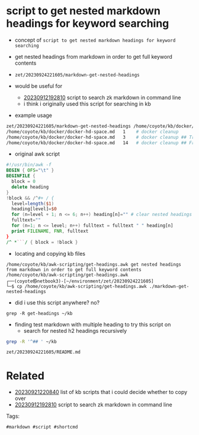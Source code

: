 # script to get nested markdown headings for keyword searching

- concept of `script to get nested markdown headings for keyword searching`
- get nested headings from markdown in order to get full keyword contents
- `zet/20230924221605/markdown-get-nested-headings`
- would be useful for
  - [20230912192810](/zet/20230912192810/README.md) script to search zk markdown in command line
  - i think i originally used this script for searching in kb

- example usage
```bash
zet/20230924221605/markdown-get-nested-headings /home/coyote/kb/docker/docker-hd-space.md
/home/coyote/kb/docker/docker-hd-space.md	1	 # docker cleanup
/home/coyote/kb/docker/docker-hd-space.md	3	 # docker cleanup ## Try to keep logs under control
/home/coyote/kb/docker/docker-hd-space.md	14	 # docker cleanup ## Free up space immediately
```

- original awk script
```awk
#!/usr/bin/awk -f
BEGIN { OFS="\t" }
BEGINFILE {
  block = 0
  delete heading
}
!block && /^#+ / {
  level=length($1)
  heading[level]=$0
  for (n=level + 1; n <= 6; n++) heading[n]="" # clear nested headings
  fulltext=""
  for (n=1; n <= level; n++) fulltext = fulltext " " heading[n]
  print FILENAME, FNR, fulltext
}
/^ *```/ { block = !block }
```

- locating and copying kb files
```
/home/coyote/kb/awk-scripting/get-headings.awk get nested headings from markdown in order to get full keyword contents
/home/coyote/kb/awk-scripting/get-headings.awk
┌──(coyote㉿netbook3)-[~/environment/zet/20230924221605]
└─$ cp /home/coyote/kb/awk-scripting/get-headings.awk ./markdown-get-nested-headings
```

- did i use this script anywhere? no?
```
grep -R get-headings ~/kb
```

- finding test markdown with multiple heading to try this script on
  - search for nested h2 headings recursively
```bash
grep -R '^## ' ~/kb
```

` zet/20230924221605/README.md `

# Related

- [20230921220840](/zet/20230921220840/README.md) list of kb scripts that i could decide whether to copy over
- [20230912192810](/zet/20230912192810/README.md) script to search zk markdown in command line

Tags:

    #markdown #script #shortcmd
